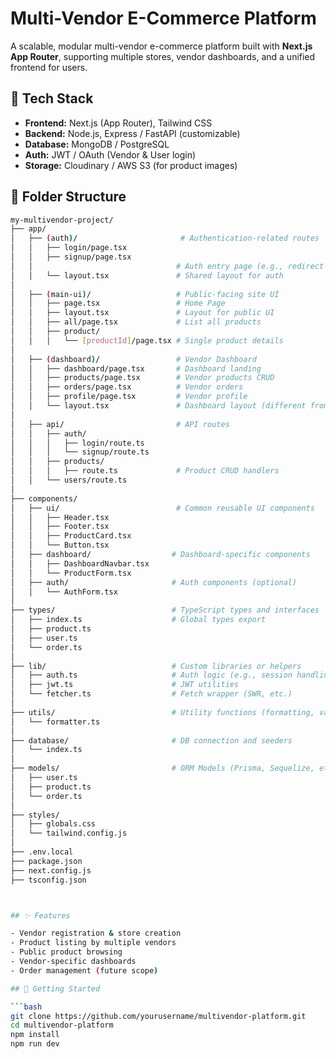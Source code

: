 # Multi-Vendor E-Commerce Platform

A scalable, modular multi-vendor e-commerce platform built with **Next.js App Router**, supporting multiple stores, vendor dashboards, and a unified frontend for users.

## 🔧 Tech Stack

- **Frontend:** Next.js (App Router), Tailwind CSS
- **Backend:** Node.js, Express / FastAPI (customizable)
- **Database:** MongoDB / PostgreSQL
- **Auth:** JWT / OAuth (Vendor & User login)
- **Storage:** Cloudinary / AWS S3 (for product images)

## 📁 Folder Structure
```bash
my-multivendor-project/
├── app/
│   ├── (auth)/                       # Authentication-related routes
│   │   ├── login/page.tsx
│   │   ├── signup/page.tsx
│   │                                # Auth entry page (e.g., redirect or landing)
│   │   └── layout.tsx               # Shared layout for auth
│
│   ├── (main-ui)/                   # Public-facing site UI
│   │   ├── page.tsx                 # Home Page
│   │   ├── layout.tsx               # Layout for public UI
│   │   ├── all/page.tsx             # List all products
│   │   ├── product/
│   │   │   └── [productId]/page.tsx # Single product details
│
│   ├── (dashboard)/                 # Vendor Dashboard
│   │   ├── dashboard/page.tsx       # Dashboard landing
│   │   ├── products/page.tsx        # Vendor products CRUD
│   │   ├── orders/page.tsx          # Vendor orders
│   │   ├── profile/page.tsx         # Vendor profile
│   │   └── layout.tsx               # Dashboard layout (different from UI/Auth)
│
│   ├── api/                         # API routes
│   │   ├── auth/
│   │   │   ├── login/route.ts
│   │   │   └── signup/route.ts
│   │   ├── products/
│   │   │   ├── route.ts             # Product CRUD handlers
│   │   └── users/route.ts
│
├── components/
│   ├── ui/                          # Common reusable UI components
│   │   ├── Header.tsx
│   │   ├── Footer.tsx
│   │   ├── ProductCard.tsx
│   │   └── Button.tsx
│   ├── dashboard/                  # Dashboard-specific components
│   │   ├── DashboardNavbar.tsx
│   │   └── ProductForm.tsx
│   ├── auth/                       # Auth components (optional)
│   │   └── AuthForm.tsx
│
├── types/                          # TypeScript types and interfaces
│   ├── index.ts                    # Global types export
│   ├── product.ts
│   ├── user.ts
│   └── order.ts
│
├── lib/                            # Custom libraries or helpers
│   ├── auth.ts                     # Auth logic (e.g., session handling)
│   ├── jwt.ts                      # JWT utilities
│   └── fetcher.ts                  # Fetch wrapper (SWR, etc.)
│
├── utils/                          # Utility functions (formatting, validation)
│   └── formatter.ts
│
├── database/                       # DB connection and seeders
│   └── index.ts
│
├── models/                         # ORM Models (Prisma, Sequelize, etc.)
│   ├── user.ts
│   ├── product.ts
│   └── order.ts
│
├── styles/
│   ├── globals.css
│   └── tailwind.config.js
│
├── .env.local
├── package.json
├── next.config.js
├── tsconfig.json



## ✨ Features

- Vendor registration & store creation
- Product listing by multiple vendors
- Public product browsing
- Vendor-specific dashboards
- Order management (future scope)

## 🚀 Getting Started

```bash
git clone https://github.com/yourusername/multivendor-platform.git
cd multivendor-platform
npm install
npm run dev
